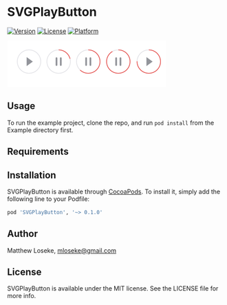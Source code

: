 # SVGPlayButton

[![Version](https://img.shields.io/cocoapods/v/SVGPlayButton.svg?style=flat)](http://cocoapods.org/pods/SVGPlayButton)
[![License](https://img.shields.io/cocoapods/l/SVGPlayButton.svg?style=flat)](http://cocoapods.org/pods/SVGPlayButton)
[![Platform](https://img.shields.io/cocoapods/p/SVGPlayButton.svg?style=flat)](http://cocoapods.org/pods/SVGPlayButton)

![](./screenshot.png)

## Usage

To run the example project, clone the repo, and run `pod install` from the Example directory first.

## Requirements

## Installation

SVGPlayButton is available through [CocoaPods](http://cocoapods.org). To install
it, simply add the following line to your Podfile:

```ruby
pod 'SVGPlayButton', '~> 0.1.0'
```

## Author

Matthew Loseke, mloseke@gmail.com

## License

SVGPlayButton is available under the MIT license. See the LICENSE file for more info.
